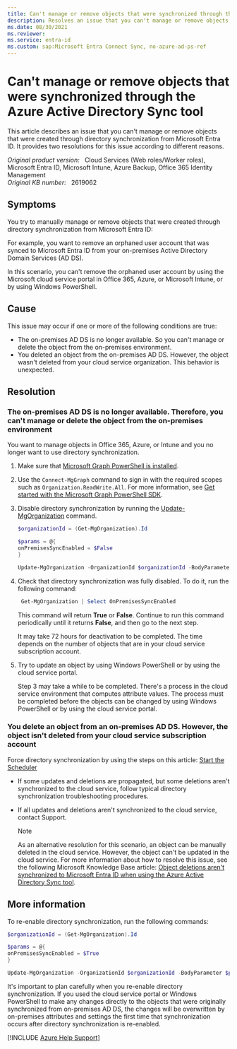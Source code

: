 ```yaml
---
title: Can't manage or remove objects that were synchronized through the Azure Active Directory Sync tool
description: Resolves an issue that you can't manage or remove objects created through directory synchronization from Microsoft Entra ID.
ms.date: 08/30/2021
ms.reviewer: 
ms.service: entra-id
ms.custom: sap:Microsoft Entra Connect Sync, no-azure-ad-ps-ref
---
```

# Can't manage or remove objects that were synchronized through the Azure Active Directory Sync tool

This article describes an issue that you can't manage or remove objects that were created through directory synchronization from Microsoft Entra ID. It provides two resolutions for this issue according to different reasons.

_Original product version:_ &nbsp; Cloud Services (Web roles/Worker roles), Microsoft Entra ID, Microsoft Intune, Azure Backup, Office 365 Identity Management  
_Original KB number:_ &nbsp; 2619062

## Symptoms

You try to manually manage or remove objects that were created through directory synchronization from Microsoft Entra ID:

For example, you want to remove an orphaned user account that was synced to Microsoft Entra ID from your on-premises Active Directory Domain Services (AD DS).

In this scenario, you can't remove the orphaned user account by using the Microsoft cloud service portal in Office 365, Azure, or Microsoft Intune, or by using Windows PowerShell.

## Cause

This issue may occur if one or more of the following conditions are true:

- The on-premises AD DS is no longer available. So you can't manage or delete the object from the on-premises environment.
- You deleted an object from the on-premises AD DS. However, the object wasn't deleted from your cloud service organization. This behavior is unexpected.

## Resolution

### The on-premises AD DS is no longer available. Therefore, you can't manage or delete the object from the on-premises environment

You want to manage objects in Office 365, Azure, or Intune and you no longer want to use directory synchronization.

1. Make sure that [Microsoft Graph PowerShell is installed](/powershell/microsoftgraph/installation).
1. Use the `Connect-MgGraph` command to sign in with the required scopes such as `Organization.ReadWrite.All`. For more information, see [Get started with the Microsoft Graph PowerShell SDK](/powershell/microsoftgraph/get-started). 
1. Disable directory synchronization by running the [Update-MgOrganization](/powershell/module/microsoft.graph.identity.directorymanagement/update-mgorganization) command. 

    ```powershell
    $organizationId = (Get-MgOrganization).Id
    
    $params = @{
    onPremisesSyncEnabled = $False
    }
    
    Update-MgOrganization -OrganizationId $organizationId -BodyParameter $params
    ```
1. Check that directory synchronization was fully disabled. To do it, run the following command:

    ```powershell
     Get-MgOrganization | Select OnPremisesSyncEnabled
    ```

    This command will return **True** or **False**. Continue to run this command periodically until it returns **False**, and then go to the next step.

    It may take 72 hours for deactivation to be completed. The time depends on the number of objects that are in your cloud service subscription account.

1. Try to update an object by using Windows PowerShell or by using the cloud service portal.

     Step 3 may take a while to be completed. There's a process in the cloud service environment that computes attribute values. The process must be completed before the objects can be changed by using Windows PowerShell or by using the cloud service portal.

### You delete an object from an on-premises AD DS. However, the object isn't deleted from your cloud service subscription account

Force directory synchronization by using the steps on this article: [Start the Scheduler](/azure/active-directory/hybrid/how-to-connect-sync-feature-scheduler#start-the-scheduler)

- If some updates and deletions are propagated, but some deletions aren't synchronized to the cloud service, follow typical directory synchronization troubleshooting procedures.
- If all updates and deletions aren't synchronized to the cloud service, contact Support.

    > [!NOTE]
    > As an alternative resolution for this scenario, an object can be manually deleted in the cloud service. However, the object can't be updated in the cloud service. For more information about how to resolve this issue, see the following Microsoft Knowledge Base article: [Object deletions aren't synchronized to Microsoft Entra ID when using the Azure Active Directory Sync tool](https://support.microsoft.com/help/2709902).  

## More information

To re-enable directory synchronization, run the following commands:

```powershell
$organizationId = (Get-MgOrganization).Id

$params = @{
onPremisesSyncEnabled = $True
}

Update-MgOrganization -OrganizationId $organizationId -BodyParameter $params
```

It's important to plan carefully when you re-enable directory synchronization. If you used the cloud service portal or Windows PowerShell to make any changes directly to the objects that were originally synchronized from on-premises AD DS, the changes will be overwritten by on-premises attributes and settings the first time that synchronization occurs after directory synchronization is re-enabled.

[!INCLUDE [Azure Help Support](../../../includes/azure-help-support.md)]
